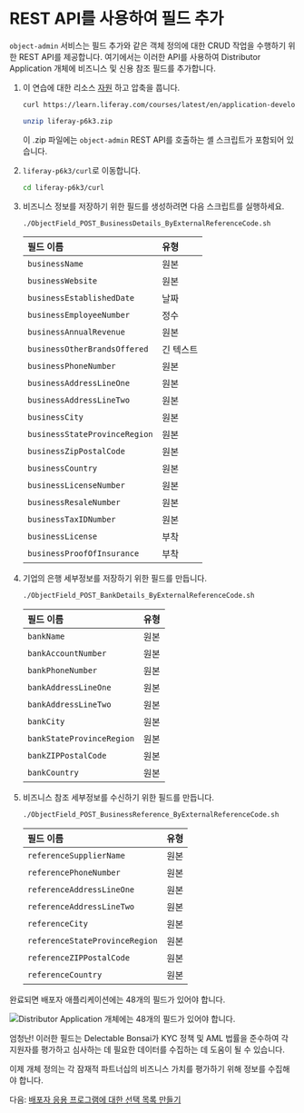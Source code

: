 # REST API를 사용하여 필드 추가

`object-admin` 서비스는 필드 추가와 같은 객체 정의에 대한 CRUD 작업을 수행하기 위한 REST API를 제공합니다. 여기에서는 이러한 API를 사용하여 Distributor Application 개체에 비즈니스 및 신용 참조 필드를 추가합니다.

1. 이 연습에 대한 리소스 [자원](./liferay-p6k3.zip) 하고 압축을 풉니다.

   ```bash
   curl https://learn.liferay.com/courses/latest/en/application-development/modeling-data-structures/liferay-p6k3.zip -O
   ```

   ```bash
   unzip liferay-p6k3.zip
   ```

   이 .zip 파일에는 `object-admin` REST API를 호출하는 셸 스크립트가 포함되어 있습니다.

1. `liferay-p6k3/curl`로 이동합니다.

   ```bash
   cd liferay-p6k3/curl
   ```

1. 비즈니스 정보를 저장하기 위한 필드를 생성하려면 다음 스크립트를 실행하세요.

   ```bash
   ./ObjectField_POST_BusinessDetails_ByExternalReferenceCode.sh
   ```

   | 필드 이름                         | 유형    |
   |:----------------------------- |:----- |
   | `businessName`                | 원본    |
   | `businessWebsite`             | 원본    |
   | `businessEstablishedDate`     | 날짜    |
   | `businessEmployeeNumber`      | 정수    |
   | `businessAnnualRevenue`       | 원본    |
   | `businessOtherBrandsOffered`  | 긴 텍스트 |
   | `businessPhoneNumber`         | 원본    |
   | `businessAddressLineOne`      | 원본    |
   | `businessAddressLineTwo`      | 원본    |
   | `businessCity`                | 원본    |
   | `businessStateProvinceRegion` | 원본    |
   | `businessZipPostalCode`       | 원본    |
   | `businessCountry`             | 원본    |
   | `businessLicenseNumber`       | 원본    |
   | `businessResaleNumber`        | 원본    |
   | `businessTaxIDNumber`         | 원본    |
   | `businessLicense`             | 부착    |
   | `businessProofOfInsurance`    | 부착    |

1. 기업의 은행 세부정보를 저장하기 위한 필드를 만듭니다.

   ```bash
   ./ObjectField_POST_BankDetails_ByExternalReferenceCode.sh
   ```

   | 필드 이름                     | 유형 |
   |:------------------------- |:-- |
   | `bankName`                | 원본 |
   | `bankAccountNumber`       | 원본 |
   | `bankPhoneNumber`         | 원본 |
   | `bankAddressLineOne`      | 원본 |
   | `bankAddressLineTwo`      | 원본 |
   | `bankCity`                | 원본 |
   | `bankStateProvinceRegion` | 원본 |
   | `bankZIPPostalCode`       | 원본 |
   | `bankCountry`             | 원본 |

1. 비즈니스 참조 세부정보를 수신하기 위한 필드를 만듭니다.

   ```bash
   ./ObjectField_POST_BusinessReference_ByExternalReferenceCode.sh
   ```

   | 필드 이름                          | 유형 |
   |:------------------------------ |:-- |
   | `referenceSupplierName`        | 원본 |
   | `referencePhoneNumber`         | 원본 |
   | `referenceAddressLineOne`      | 원본 |
   | `referenceAddressLineTwo`      | 원본 |
   | `referenceCity`                | 원본 |
   | `referenceStateProvinceRegion` | 원본 |
   | `referenceZIPPostalCode`       | 원본 |
   | `referenceCountry`             | 원본 |

완료되면 배포자 애플리케이션에는 48개의 필드가 있어야 합니다.

![Distributor Application 개체에는 48개의 필드가 있어야 합니다.](./adding-fields-using-rest-apis/images/01.png)

엄청난! 이러한 필드는 Delectable Bonsai가 KYC 정책 및 AML 법률을 준수하여 각 지원자를 평가하고 심사하는 데 필요한 데이터를 수집하는 데 도움이 될 수 있습니다.

이제 개체 정의는 각 잠재적 파트너십의 비즈니스 가치를 평가하기 위해 정보를 수집해야 합니다.

다음: [배포자 응용 프로그램에 대한 선택 목록 만들기](./creating-picklists-for-distributor-applications.md)
